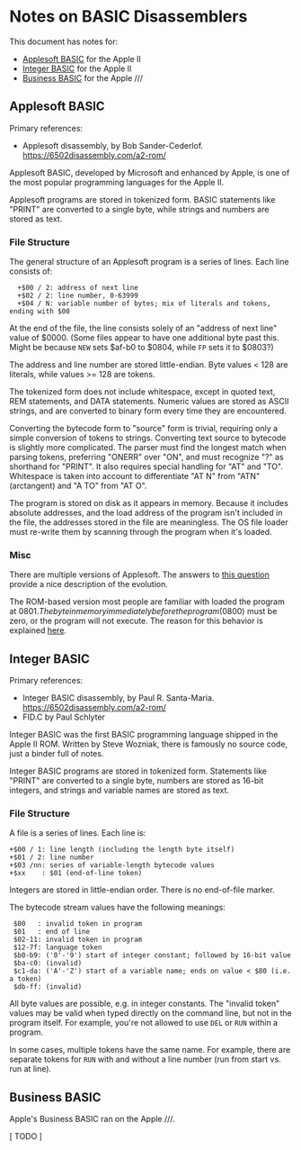 ﻿# Notes on BASIC Disassemblers #

This document has notes for:
 - [Applesoft BASIC](#applesoft-basic) for the Apple II
 - [Integer BASIC](#integer-basic) for the Apple II
 - [Business BASIC](#business-basic) for the Apple ///


## Applesoft BASIC ##

Primary references:
 - Applesoft disassembly, by Bob Sander-Cederlof.  https://6502disassembly.com/a2-rom/

Applesoft BASIC, developed by Microsoft and enhanced by Apple, is one of the most popular
programming languages for the Apple II.

Applesoft programs are stored in tokenized form.  BASIC statements like "PRINT" are converted
to a single byte, while strings and numbers are stored as text.

### File Structure ###

The general structure of an Applesoft program is a series of lines.  Each line consists of:
```
  +$00 / 2: address of next line
  +$02 / 2: line number, 0-63999
  +$04 / N: variable number of bytes; mix of literals and tokens, ending with $00
```
At the end of the file, the line consists solely of an "address of next line" value of $0000.
(Some files appear to have one additional byte past this.  Might be because `NEW` sets $af-b0 to
$0804, while `FP` sets it to $0803?)

The address and line number are stored little-endian.  Byte values < 128 are literals, while
values >= 128 are tokens.

The tokenized form does not include whitespace, except in quoted text, REM statements, and DATA
statements.  Numeric values are stored as ASCII strings, and are converted to binary form every
time they are encountered.

Converting the bytecode form to "source" form is trivial, requiring only a simple conversion
of tokens to strings.  Converting text source to bytecode is slightly more complicated.  The
parser must find the longest match when parsing tokens, preferring "ONERR" over "ON", and must
recognize "?" as shorthand for "PRINT".  It also requires special handling for "AT" and "TO".
Whitespace is taken into account to differentiate "AT N" from "ATN" (arctangent) and
"A TO" from "AT O".

The program is stored on disk as it appears in memory.  Because it includes absolute addresses,
and the load address of the program isn't included in the file, the addresses stored in the file
are meaningless.  The OS file loader must re-write them by scanning through the program when
it's loaded.

### Misc ###

There are multiple versions of Applesoft.  The answers to
[this question](https://retrocomputing.stackexchange.com/q/384/56) provide a nice description
of the evolution.

The ROM-based version most people are familiar with loaded the program at $0801.  The byte in
memory immediately before the program ($0800) must be zero, or the program will not execute.  The
reason for this behavior is explained [here](https://retrocomputing.stackexchange.com/a/20180/56).


## Integer BASIC ##

Primary references:
 - Integer BASIC disassembly, by Paul R. Santa-Maria.  https://6502disassembly.com/a2-rom/
 - FID.C by Paul Schlyter

Integer BASIC was the first BASIC programming language shipped in the Apple II ROM.  Written by
Steve Wozniak, there is famously no source code, just a binder full of notes.

Integer BASIC programs are stored in tokenized form.  Statements like "PRINT" are converted
to a single byte, numbers are stored as 16-bit integers, and strings and variable names are
stored as text.

### File Structure ###

A file is a series of lines.  Each line is:
```
+$00 / 1: line length (including the length byte itself)
+$01 / 2: line number
+$03 /nn: series of variable-length bytecode values
+$xx    : $01 (end-of-line token)
```
Integers are stored in little-endian order.  There is no end-of-file marker.

The bytecode stream values have the following meanings:
```
 $00   : invalid token in program
 $01   : end of line
 $02-11: invalid token in program
 $12-7f: language token
 $b0-b9: ('0'-'9') start of integer constant; followed by 16-bit value
 $ba-c0: (invalid)
 $c1-da: ('A'-'Z') start of a variable name; ends on value < $80 (i.e. a token)
 $db-ff: (invalid)
```
All byte values are possible, e.g. in integer constants.  The "invalid token" values may be
valid when typed directly on the command line, but not in the program itself.  For example,
you're not allowed to use `DEL` or `RUN` within a program.

In some cases, multiple tokens have the same name.  For example, there are separate tokens for
`RUN` with and without a line number (run from start vs. run at line).


## Business BASIC ##

Apple's Business BASIC ran on the Apple ///.

[ TODO ]
